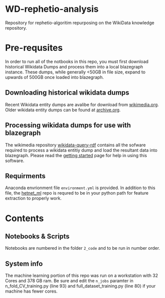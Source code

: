 # WD-rephetio-analysis

Repository for rephetio-algoritim repurposing on the WikiData knowledge repository.

# Pre-requsites

In order to run all of the notbooks in this repo, you must first download historical
Wikidata Dumps and process them into a local blazegraph instance.  These dumps, while
generally <50GB in file size, expand to upwards of 500GB once loaded into blazegraph.

## Downloading historical wikidata dumps

Recent Wikidata entity dumps are avalibe for download from
[wikimedia.org](https://dumps.wikimedia.org/wikidatawiki/entities/). Older wikidata entity dumps
can be found at
[archive.org](https://archive.org/details/wikimediadownloads?sort=-date&and[]="Wikidata+entity+dumps"&and[]=subject%3A"wikidata").


## Processing wikidata dumps for use with blazegraph

The wikimedia repository [wikidata-query-rdf](https://github.com/wikimedia/wikidata-query-rdf) contains all
the sofware required to process a wikidata entitiy dump and load the resultant data into blazegraph. Please
read the [getting started](https://github.com/wikimedia/wikidata-query-rdf/blob/master/docs/getting-started.md)
page for help in using this software.

## Requirments

Anaconda envrionment file `environment.yml` is provided. In addition to this file, the
[hetnet_ml](https://github.com/mmayers12/hetnet_ml) repo is requred to be in your python path for
feature extraction to properly work.

# Contents

## Notebooks & Scripts

Notebooks are numbered in the folder `2_code` and to be run in number order.

## System info

The machine learning portion of this repo was run on a workstation with 32 Cores and 378 GB ram.
Be sure and edit the `n_jobs` paramter in n_fold_CV_training.py (line 93) and full_dataset_training.py (line 80)
if your machine has fewer cores.
